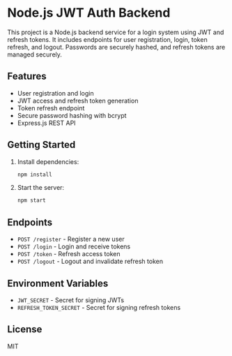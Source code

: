 # Node.js JWT Auth Backend

This project is a Node.js backend service for a login system using JWT and refresh tokens. It includes endpoints for user registration, login, token refresh, and logout. Passwords are securely hashed, and refresh tokens are managed securely.

## Features
- User registration and login
- JWT access and refresh token generation
- Token refresh endpoint
- Secure password hashing with bcrypt
- Express.js REST API

## Getting Started
1. Install dependencies:
   ```sh
   npm install
   ```
2. Start the server:
   ```sh
   npm start
   ```

## Endpoints
- `POST /register` - Register a new user
- `POST /login` - Login and receive tokens
- `POST /token` - Refresh access token
- `POST /logout` - Logout and invalidate refresh token

## Environment Variables
- `JWT_SECRET` - Secret for signing JWTs
- `REFRESH_TOKEN_SECRET` - Secret for signing refresh tokens

## License
MIT
